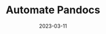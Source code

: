 ---
layout: project
title: Automate Pandocs
date: 2023-03-11
last_updated: 2023-03-12

repo: https://github.com/SeikaHirori/Automating-Pandocs
repo_id: 612693200

blog: 
specifications: 

tech:
    - Shell
    - Pandoc

tags:
    - Scripting
    - Automation
    - Bash
    - Shell
    - Pandoc
    - Docx
    - Markdown

project_id: automate_pandoc_001

short_summary: 
---